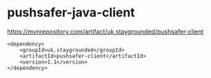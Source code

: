 # pushsafer-java-client

https://mvnrepository.com/artifact/uk.staygrounded/pushsafer-client

```
<dependency>
    <groupId>uk.staygrounded</groupId>
    <artifactId>pushsafer-client</artifactId>
    <version>1.1</version>
</dependency>
```
